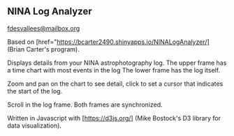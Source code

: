## NINA Log Analyzer

fdesvallees@mailbox.org

Based on [href="https://bcarter2490.shinyapps.io/NINALogAnalyzer/] (Brian Carter's program).

Displays details from your NINA astrophotography log. 
The upper frame has a time chart with most events in the log
The lower frame has the log itself.

Zoom and pan on the chart to see detail, click to set a cursor that indicates the start of the log.

Scroll in the log frame. Both frames are synchronized.

Written in Javascript with [https://d3js.org/] (Mike Bostock's D3 library for data visualization).


